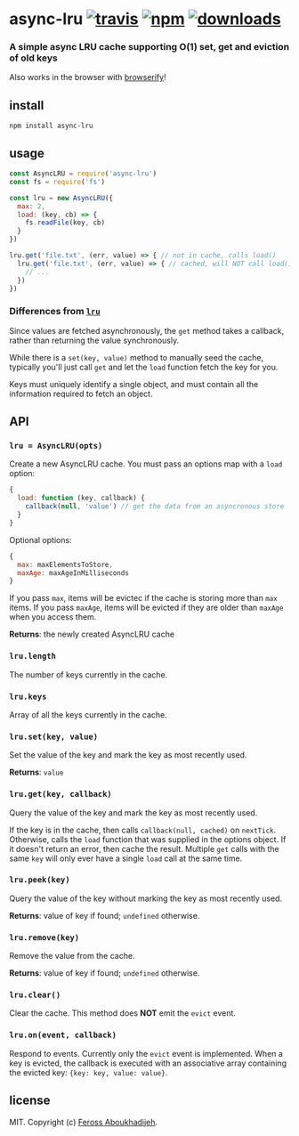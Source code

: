 # async-lru [![travis][travis-image]][travis-url] [![npm][npm-image]][npm-url] [![downloads][downloads-image]][downloads-url]

[travis-image]: https://img.shields.io/travis/feross/async-lru/master.svg
[travis-url]: https://travis-ci.org/feross/async-lru
[npm-image]: https://img.shields.io/npm/v/async-lru.svg
[npm-url]: https://npmjs.org/package/async-lru
[downloads-image]: https://img.shields.io/npm/dm/async-lru.svg
[downloads-url]: https://npmjs.org/package/async-lru

### A simple async LRU cache supporting O(1) set, get and eviction of old keys

Also works in the browser with [browserify](http://browserify.org/)!

## install

```
npm install async-lru
```

## usage

```js
const AsyncLRU = require('async-lru')
const fs = require('fs')

const lru = new AsyncLRU({
  max: 2,
  load: (key, cb) => {
    fs.readFile(key, cb)
  }
})

lru.get('file.txt', (err, value) => { // not in cache, calls load()
  lru.get('file.txt', (err, value) => { // cached, will NOT call load()
    // ...
  })
})
```

### Differences from [`lru`](https://www.npmjs.com/package/lru)

Since values are fetched asynchronously, the `get` method takes a callback, rather
than returning the value synchronously.

While there is a `set(key, value)` method to manually seed the cache, typically
you'll just call `get` and let the `load` function fetch the key for you.

Keys must uniquely identify a single object, and must contain all the information
required to fetch an object.

## API

### `lru = AsyncLRU(opts)`

Create a new AsyncLRU cache. You must pass an options map with a `load` option:

```js
{
  load: function (key, callback) {
    callback(null, 'value') // get the data from an asyncronous store
  }
}
```

Optional options:

```js
{
  max: maxElementsToStore,
  maxAge: maxAgeInMilliseconds
}
```

If you pass `max`, items will be evictec if the cache is storing more than `max` items.
If you pass `maxAge`, items will be evicted if they are older than `maxAge` when you access them.

**Returns**: the newly created AsyncLRU cache

### `lru.length`

The number of keys currently in the cache.

### `lru.keys`

Array of all the keys currently in the cache.

### `lru.set(key, value)`

Set the value of the key and mark the key as most recently used.

**Returns**: `value`

### `lru.get(key, callback)`

Query the value of the key and mark the key as most recently used.

If the key is in the cache, then calls `callback(null, cached)` on `nextTick`.
Otherwise, calls the `load` function that was supplied in the options object. If it
doesn't return an error, then cache the result. Multiple `get` calls with the same
`key` will only ever have a single `load` call at the same time.

### `lru.peek(key)`

Query the value of the key without marking the key as most recently used.

**Returns**: value of key if found; `undefined` otherwise.

### `lru.remove(key)`

Remove the value from the cache.

**Returns**: value of key if found; `undefined` otherwise.

### `lru.clear()`

Clear the cache. This method does **NOT** emit the `evict` event.

### `lru.on(event, callback)`

Respond to events. Currently only the `evict` event is implemented. When a key is
evicted, the callback is executed with an associative array containing the evicted
key: `{key: key, value: value}`.

## license

MIT. Copyright (c) [Feross Aboukhadijeh](http://feross.org).
